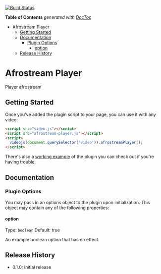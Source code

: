 [![Build Status](https://travis-ci.org/Afrostream/afrostream-player.svg?branch=master)](https://travis-ci.org/Afrostream/afrostream-player)
<!-- START doctoc generated TOC please keep comment here to allow auto update -->

<!-- DON'T EDIT THIS SECTION, INSTEAD RE-RUN doctoc TO UPDATE -->
**Table of Contents**  *generated with [DocToc](https://github.com/thlorenz/doctoc)*

- [Afrostream Player](#afrostream-player)
  - [Getting Started](#getting-started)
  - [Documentation](#documentation)
    - [Plugin Options](#plugin-options)
      - [option](#option)
  - [Release History](#release-history)

<!-- END doctoc generated TOC please keep comment here to allow auto update -->

# Afrostream Player

Player afrostream

## Getting Started

Once you've added the plugin script to your page, you can use it with any video:

```html
<script src="video.js"></script>
<script src="afrostream-player.js"></script>
<script>
  videojs(document.querySelector('video')).afrostreamPlayer();
</script>
```

There's also a [working example](example.html) of the plugin you can check out if you're having trouble.

## Documentation
### Plugin Options

You may pass in an options object to the plugin upon initialization. This
object may contain any of the following properties:

#### option
Type: `boolean`
Default: true

An example boolean option that has no effect.

## Release History

 - 0.1.0: Initial release
